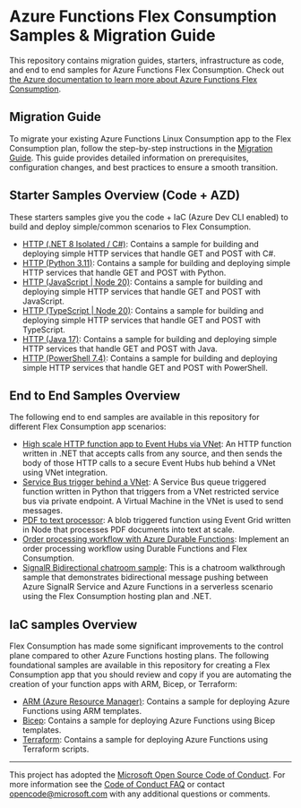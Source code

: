 <!--
---
page_type: sample
languages:
- csharp
- python
- java
- nodejs
- typescript
- json
products:
- azure-functions
- azure
---
-->

# Azure Functions Flex Consumption Samples & Migration Guide

This repository contains migration guides, starters, infrastructure as code, and end to end samples for Azure Functions Flex Consumption. Check out [the Azure documentation to learn more about Azure Functions Flex Consumption](https://aka.ms/flexconsumption).

## Migration Guide

To migrate your existing Azure Functions Linux Consumption app to the Flex Consumption plan, follow the step-by-step instructions in the [Migration Guide](./migration/migration-guide.md). This guide provides detailed information on prerequisites, configuration changes, and best practices to ensure a smooth transition.

## Starter Samples Overview (Code + AZD)

These starters samples give you the code + IaC (Azure Dev CLI enabled) to build and deploy simple/common scenarios to Flex Consumption.

- [HTTP (.NET 8 Isolated / C#)](https://github.com/Azure-Samples/functions-quickstart-dotnet-azd): Contains a sample for building and deploying simple HTTP services that handle GET and POST with C#.
- [HTTP (Python 3.11)](https://github.com/Azure-Samples/functions-quickstart-python-http-azd): Contains a sample for building and deploying simple HTTP services that handle GET and POST with Python.
- [HTTP (JavaScript | Node 20)](https://github.com/Azure-Samples/functions-quickstart-javascript-azd): Contains a sample for building and deploying simple HTTP services that handle GET and POST with JavaScript.
- [HTTP (TypeScript | Node 20)](https://github.com/Azure-Samples/functions-quickstart-typescript-azd): Contains a sample for building and deploying simple HTTP services that handle GET and POST with TypeScript.
- [HTTP (Java 17)](https://github.com/Azure-Samples/azure-functions-java-flex-consumption-azd): Contains a sample for building and deploying simple HTTP services that handle GET and POST with Java.
- [HTTP (PowerShell 7.4)](https://github.com/Azure-Samples/functions-quickstart-powershell-azd): Contains a sample for building and deploying simple HTTP services that handle GET and POST with PowerShell.

## End to End Samples Overview

The following end to end samples are available in this repository for different Flex Consumption app scenarios:

- [High scale HTTP function app to Event Hubs via VNet](https://github.com/Azure-Samples/functions-e2e-http-to-eventhubs): An HTTP function written in .NET that accepts calls from any source, and then sends the body of those HTTP calls to a secure Event Hubs hub behind a VNet using VNet integration.
- [Service Bus trigger behind a VNet](https://github.com/Azure-Samples/functions-e2e-sb-vnet): A Service Bus queue triggered function written in Python that triggers from a VNet restricted service bus via private endpoint. A Virtual Machine in the VNet is used to send messages.
- [PDF to text processor](https://github.com/Azure-Samples/functions-e2e-blob-pdf-to-text): A blob triggered function using Event Grid written in Node that processes PDF documents into text at scale.
- [Order processing workflow with Azure Durable Functions](https://github.com/Azure-Samples/Durable-Functions-Order-Processing): Implement an order processing workflow using Durable Functions and Flex Consumption.
- [SignalR Bidirectional chatroom sample](https://github.com/aspnet/AzureSignalR-samples/tree/main/samples/DotnetIsolated-ClassBased): This is a chatroom walkthrough sample that demonstrates bidirectional message pushing between Azure SignalR Service and Azure Functions in a serverless scenario using the Flex Consumption hosting plan and .NET.

## IaC samples Overview

Flex Consumption has made some significant improvements to the control plane compared to other Azure Functions hosting plans. The following foundational samples are available in this repository for creating a Flex Consumption app that you should review and copy if you are automating the creation of your function apps with ARM, Bicep, or Terraform:

- [ARM (Azure Resource Manager)](./IaC/armtemplate/README.md): Contains a sample for deploying Azure Functions using ARM templates.
- [Bicep](./IaC/bicep/README.md): Contains a sample for deploying Azure Functions using Bicep templates.
- [Terraform](./IaC/terraform/README.md): Contains a sample for deploying Azure Functions using Terraform scripts.

---

This project has adopted the [Microsoft Open Source Code of Conduct](https://opensource.microsoft.com/codeofconduct/). For more information see the [Code of Conduct FAQ](https://opensource.microsoft.com/codeofconduct/faq/) or contact [opencode@microsoft.com](mailto:opencode@microsoft.com) with any additional questions or comments.
